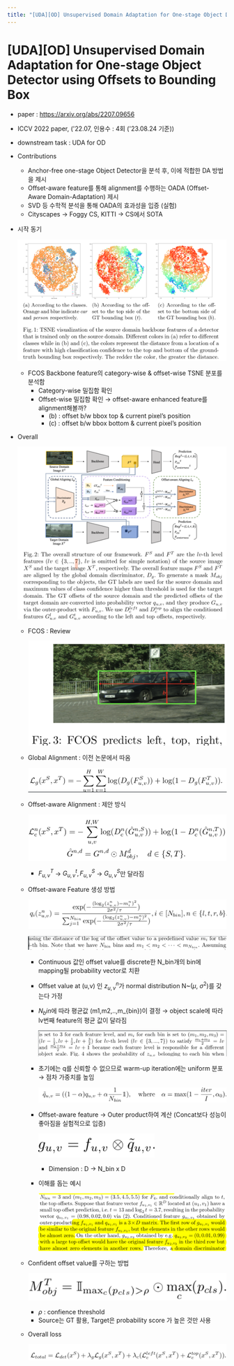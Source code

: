 ```yaml
---
title: "[UDA][OD] Unsupervised Domain Adaptation for One-stage Object Detector using Offsets to Bounding Box"
---
```

# [UDA][OD\] Unsupervised Domain Adaptation for One-stage Object Detector using Offsets to Bounding Box

- paper : https://arxiv.org/abs/2207.09656 

- ICCV 2022 paper, ('22.07, 인용수 : 4회 ('23.08.24 기준))

- downstream task : UDA for OD

- Contributions

  - Anchor-free one-stage Object Detector을 분석 후, 이에 적합한 DA 방법을 제시
  - Offset-aware feature를 통해 alignment를 수행하는 OADA (Offset-Aware Domain-Adaptation) 제시
  - SVD 등 수학적 분석을 통해 OADA의 효과성을 입증 (실험)
  - Cityscapes → Foggy CS, KITTI → CS에서 SOTA

- 시작 동기

  ![](../images/2023-11-28/%EC%8A%A4%ED%81%AC%EB%A6%B0%EC%83%B7%202023-11-28%2022-33-52.png)

  - FCOS Backbone feature의 category-wise & offset-wise TSNE 분포를 분석함
    - Category-wise 밀집함 확인
    - Offset-wise 밀집함 확인 → offset-aware enhanced feature를 alignment해볼까?
      - (b) : offset b/w bbox top & current pixel’s position
      - (c) : offset b/w bbox bottom & current pixel’s position

- Overall

  ![](../images/2023-11-28/%EC%8A%A4%ED%81%AC%EB%A6%B0%EC%83%B7%202023-11-28%2022-34-25.png)

  - FCOS : Review

    ![](../images/2023-11-28/%EC%8A%A4%ED%81%AC%EB%A6%B0%EC%83%B7%202023-11-28%2022-34-45.png)

  - Global Alignment : 이전 논문에서 따옴

    ![](../images/2023-11-28/%EC%8A%A4%ED%81%AC%EB%A6%B0%EC%83%B7%202023-11-28%2022-35-08.png)

  - Offset-aware Alignment : 제안 방식

    ![](../images/2023-11-28/%EC%8A%A4%ED%81%AC%EB%A6%B0%EC%83%B7%202023-11-28%2022-35-26.png)

    - $F^T_{u,v}$ → $G^t_{u,v}, F^S_{u,v}$ → $G^S_{u,v}$만 달라짐

  - Offset-aware Feature 생성 방법

    ![](../images/2023-11-28/%EC%8A%A4%ED%81%AC%EB%A6%B0%EC%83%B7%202023-11-28%2022-36-39.png)

    ![](../images/2023-11-28/%EC%8A%A4%ED%81%AC%EB%A6%B0%EC%83%B7%202023-11-28%2022-37-13.png)

    - Continuous 값인 offset value를 discrete한 N_bin개의 bin에 mapping될 probability vector로 치환

    - Offset value at (u,v) 인 $z^n_{u,v}$가 normal distribution N~($\mu$, $\sigma^2$)를 갖는다 가정

    - $N_bin$에 따라 평균값 (m1,m2,..,m_{bin})이 결정 → object scale에 따라 lv번째 feature의 평균 값이 달라짐

      ![](../images/2023-11-28/%EC%8A%A4%ED%81%AC%EB%A6%B0%EC%83%B7%202023-11-28%2022-37-33.png)

      

    - 초기에는 q를 신뢰할 수 없으므로  warm-up iteration에는 uniform 분포 → 점차 가중치를 높임

      ![](../images/2023-11-28/%EC%8A%A4%ED%81%AC%EB%A6%B0%EC%83%B7%202023-11-28%2022-38-03.png)

    - Offset-aware feature → Outer product하여 계산 (Concat보다 성능이 좋아짐을 실험적으로 입증)

      ![](../images/2023-11-28/%EC%8A%A4%ED%81%AC%EB%A6%B0%EC%83%B7%202023-11-28%2022-38-22.png)

      - Dimension : D → N_bin x D

    - 이해를 돕는 예시

      ![](../images/2023-11-28/%EC%8A%A4%ED%81%AC%EB%A6%B0%EC%83%B7%202023-11-28%2022-38-43.png)

  - Confident offset value를 구하는 방법

    ![](../images/2023-11-28/%EC%8A%A4%ED%81%AC%EB%A6%B0%EC%83%B7%202023-11-28%2022-38-58.png)

    - $\rho$ : confience threshold
    - Source는 GT 활용, Target은 probability score 가 높은 것만 사용

  - Overall loss

    ![](../images/2023-11-28/%EC%8A%A4%ED%81%AC%EB%A6%B0%EC%83%B7%202023-11-28%2022-39-24.png)
